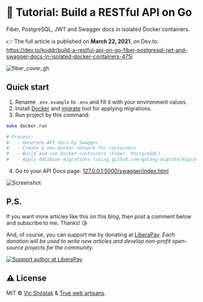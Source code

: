 # 📖 Tutorial: Build a RESTful API on Go

Fiber, PostgreSQL, JWT and Swagger docs in isolated Docker containers.

👉 The full article is published on **March 22, 2021**, on Dev.to: https://dev.to/koddr/build-a-restful-api-on-go-fiber-postgresql-jwt-and-swagger-docs-in-isolated-docker-containers-475j

![fiber_cover_gh](https://user-images.githubusercontent.com/11155743/112001218-cf258b00-8b2f-11eb-9c6d-d6c38a09af86.jpg)

## Quick start

1. Rename `.env.example` to `.env` and fill it with your environment values.
2. Install [Docker](https://www.docker.com/get-started) and [migrate](https://github.com/golang-migrate/migrate) tool for applying migrations.
3. Run project by this command:

```bash
make docker.run

# Process:
#   - Generate API docs by Swagger
#   - Create a new Docker network for containers
#   - Build and run Docker containers (Fiber, PostgreSQL)
#   - Apply database migrations (using github.com/golang-migrate/migrate)
```

4. Go to your API Docs page: [127.0.0.1:5000/swagger/index.html](http://127.0.0.1:5000/swagger/index.html)

![Screenshot](https://user-images.githubusercontent.com/11155743/111976684-f15ce000-8b12-11eb-871a-8d32465900fe.png)

## P.S.

If you want more articles like this on this blog, then post a comment below and subscribe to me. Thanks! 😘

And, of course, you can support me by donating at [LiberaPay](https://liberapay.com/koddr/donate). _Each donation will be used to write new articles and develop non-profit open-source projects for the community._

[![Support author at LiberaPay](https://dev-to-uploads.s3.amazonaws.com/uploads/articles/zq8442cqyjq2i1jdeay8.png)](https://liberapay.com/koddr/donate)

## ⚠️ License

MIT &copy; [Vic Shóstak](https://github.com/koddr) & [True web artisans](https://1wa.co/).
